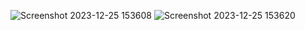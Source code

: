 ![Screenshot 2023-12-25 153608](https://github.com/adibakhul/pertemuan10/assets/145316130/35c5c860-41e5-4c58-8117-fa3bf0432e15)
![Screenshot 2023-12-25 153620](https://github.com/adibakhul/pertemuan10/assets/145316130/cc47d2c1-7aff-49a3-a906-e2c089b17754)
